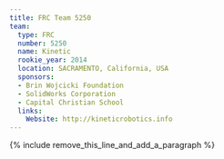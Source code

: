 ```yaml
---
title: FRC Team 5250
team:
  type: FRC
  number: 5250
  name: Kinetic
  rookie_year: 2014
  location: SACRAMENTO, California, USA
  sponsors:
  - Brin Wojcicki Foundation
  - SolidWorks Corporation
  - Capital Christian School
  links:
    Website: http://kineticrobotics.info
---
```


{% include remove_this_line_and_add_a_paragraph %}
